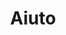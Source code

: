 ---
layout: page.njk
tags: page
key: help_it
title: Aiuto
parent: getting-started_it
order: 4
availablelanguages: 
    - de
    - en
---